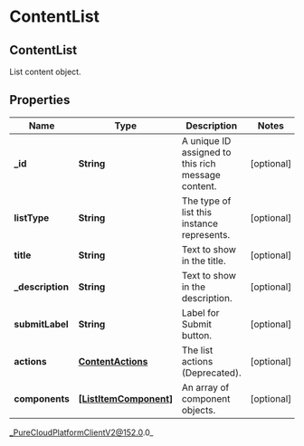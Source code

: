 # ContentList

## ContentList
List content object.

## Properties

|Name | Type | Description | Notes|
|------------ | ------------- | ------------- | -------------|
| **_id** | **String** | A unique ID assigned to this rich message content. | [optional] |
| **listType** | **String** | The type of list this instance represents. | [optional] |
| **title** | **String** | Text to show in the title. | [optional] |
| **_description** | **String** | Text to show in the description. | [optional] |
| **submitLabel** | **String** | Label for Submit button. | [optional] |
| **actions** | [**ContentActions**](ContentActions) | The list actions (Deprecated). | [optional] |
| **components** | [**[ListItemComponent]**](ListItemComponent) | An array of component objects. | [optional] |



_PureCloudPlatformClientV2@152.0.0_
